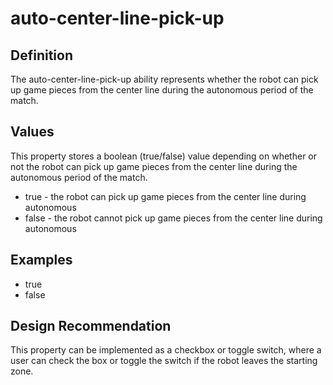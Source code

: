 # auto-center-line-pick-up

## Definition
The auto-center-line-pick-up ability represents whether the robot can pick up game pieces from the center line during the autonomous period of the match.

## Values
This property stores a boolean (true/false) value depending on whether or not the robot can pick up game pieces from the center line during the autonomous period of the match.
- true - the robot can pick up game pieces from the center line during autonomous
- false - the robot cannot pick up game pieces from the center line during autonomous

## Examples
- true
- false

## Design Recommendation
This property can be implemented as a checkbox or toggle switch, where a user can check the box or toggle the switch if the robot leaves the starting zone.
